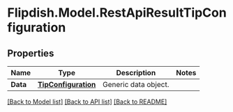 # Flipdish.Model.RestApiResultTipConfiguration
## Properties

Name | Type | Description | Notes
------------ | ------------- | ------------- | -------------
**Data** | [**TipConfiguration**](TipConfiguration.md) | Generic data object. | 

[[Back to Model list]](../README.md#documentation-for-models) [[Back to API list]](../README.md#documentation-for-api-endpoints) [[Back to README]](../README.md)


